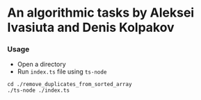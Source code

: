 # An algorithmic tasks by Aleksei Ivasiuta and Denis Kolpakov

### Usage
- Open a directory
- Run `index.ts` file using `ts-node`

```
cd ./remove_duplicates_from_sorted_array
./ts-node ./index.ts
```